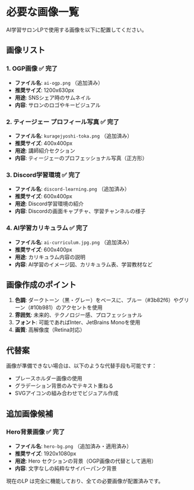 # 必要な画像一覧

AI学習サロンLPで使用する画像を以下に配置してください。

## 画像リスト

### 1. OGP画像 ✅ 完了
- **ファイル名**: `ai-ogp.png` （追加済み）
- **推奨サイズ**: 1200x630px
- **用途**: SNSシェア時のサムネイル
- **内容**: サロンのロゴやキービジュアル

### 2. ティージェー プロフィール写真 ✅ 完了
- **ファイル名**: `kuragejyoshi-toka.png` （追加済み）
- **推奨サイズ**: 400x400px
- **用途**: 講師紹介セクション
- **内容**: ティージェーのプロフェッショナル写真（正方形）

### 3. Discord学習環境 ✅ 完了
- **ファイル名**: `discord-learning.png` （追加済み）
- **推奨サイズ**: 600x400px
- **用途**: Discord学習環境の紹介
- **内容**: Discordの画面キャプチャ、学習チャンネルの様子

### 4. AI学習カリキュラム ✅ 完了
- **ファイル名**: `ai-curriculum.jpg.png` （追加済み）
- **推奨サイズ**: 600x400px
- **用途**: カリキュラム内容の説明
- **内容**: AI学習のイメージ図、カリキュラム表、学習教材など

## 画像作成のポイント

1. **色調**: ダークトーン（黒・グレー）をベースに、ブルー（#3b82f6）やグリーン（#10b981）のアクセントを使用
2. **雰囲気**: 未来的、テクノロジー感、プロフェッショナル
3. **フォント**: 可能であればInter、JetBrains Monoを使用
4. **画質**: 高解像度（Retina対応）

## 代替案

画像が準備できない場合は、以下のような代替手段も可能です：
- プレースホルダー画像の使用
- グラデーション背景のみでテキスト重ねる
- SVGアイコンの組み合わせでビジュアル作成

## 追加画像候補

### Hero背景画像 ✅ 完了
- **ファイル名**: `hero-bg.png` （追加済み・適用済み）
- **推奨サイズ**: 1920x1080px
- **用途**: Hero セクションの背景（OGP画像の代替として適用）
- **内容**: 文字なしの純粋なサイバーパンク背景

現在のLP は完全に機能しており、全ての必要画像が配置済みです。
